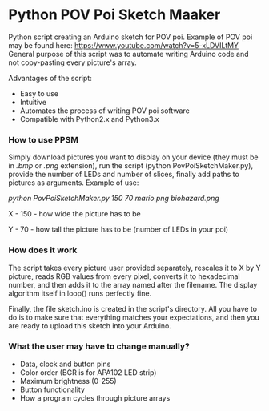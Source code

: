 # Python POV Poi Sketch Maaker
Python script creating an Arduino sketch for POV poi. Example of POV poi may be found here: https://www.youtube.com/watch?v=5-xLDVILtMY
General purpose of this script was to automate writing Arduino code and not copy-pasting every picture's array.

Advantages of the script:
* Easy to use
* Intuitive
* Automates the process of writing POV poi software
* Compatible with Python2.x and Python3.x

### How to use PPSM
Simply download pictures you want to display on your device (they must be in *.bmp* or *.png* extension), run the script (python PovPoiSketchMaker.py), provide the number of LEDs and number of slices, finally add paths to pictures as arguments.
Example of use:

*python PovPoiSketchMaker.py 150 70 mario.png biohazard.png*

X - 150 - how wide the picture has to be

Y - 70 - how tall the picture has to be (number of LEDs in your poi)


### How does it work

The script takes every picture user provided separately, rescales it to X by Y picture, reads RGB values from every pixel, 
converts it to hexadecimal number, and then adds it to the array named after the filename. The display algorithm itself in loop() runs perfectly fine.

Finally, the file sketch.ino is created in the script's directory. All you have to do is to make sure that everything matches your
expectations, and then you are ready to upload this sketch into your Arduino.

### What the user may have to change manually?

* Data, clock and button pins
* Color order (BGR is for APA102 LED strip)
* Maximum brightness (0-255)
* Button functionality
* How a program cycles through picture arrays
